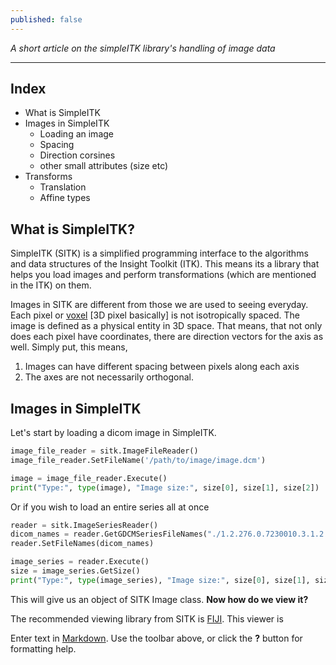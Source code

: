 ```yaml
---
published: false
---
```

_A short article on the simpleITK library's handling of image data_

---

## Index

  - What is SimpleITK
  - Images in SimpleITK
    - Loading an image
    - Spacing
    - Direction corsines
    - other small attributes (size etc)
  - Transforms
    - Translation
    - Affine types

## What is SimpleITK?

SimpleITK (SITK) is a simplified programming interface to the algorithms and data structures of the Insight Toolkit (ITK). This means its a library that helps you load images and perform transformations (which are mentioned in the ITK) on them. 

Images in SITK are different from those we are used to seeing everyday. Each pixel or [voxel](https://en.wikipedia.org/wiki/Voxel) \[3D pixel basically\] is not isotropically spaced. The image is defined as a physical entity in 3D space. That means, that not only does each pixel have coordinates, there are direction vectors for the axis as well. Simply put, this means,

1. Images can have different spacing between pixels along each axis
2. The axes are not necessarily orthogonal.

## Images in SimpleITK

Let's start by loading a dicom image in SimpleITK.

```python
image_file_reader = sitk.ImageFileReader()
image_file_reader.SetFileName('/path/to/image/image.dcm')

image = image_file_reader.Execute()
print("Type:", type(image), "Image size:", size[0], size[1], size[2])
```

Or if you wish to load an entire series all at once

```python
reader = sitk.ImageSeriesReader()
dicom_names = reader.GetGDCMSeriesFileNames("./1.2.276.0.7230010.3.1.2.8323329.1346.1548413739.945146/series")
reader.SetFileNames(dicom_names)

image_series = reader.Execute()
size = image_series.GetSize()
print("Type:", type(image_series), "Image size:", size[0], size[1], size[2])
```

This will give us an object of SITK Image class. 
**Now how do we view it?**

The recommended viewing library from SITK is [FIJI](https://fiji.sc/). This viewer is 







   



Enter text in [Markdown](http://daringfireball.net/projects/markdown/). Use the toolbar above, or click the **?** button for formatting help.
